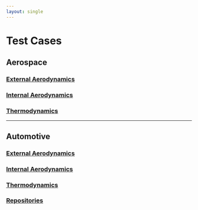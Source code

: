 ```yaml
---
layout: single
---
```

# Test Cases

## Aerospace

### [External Aerodynamics](/sources/testcases/testcases_aerospace_external-aerodynamics/index.html)

### [Internal Aerodynamics](/sources/testcases/testcases_aerospace_internal-aerodynamics/index.html)

### [Thermodynamics](/sources/testcases/testcases_aerospace_thermodynamics/index.html)

* * * 

## Automotive

### [External Aerodynamics](/sources/testcases/testcases_automotive_external-aerodynamics/index.html)

### [Internal Aerodynamics](/sources/testcases/testcases_automotive_internal-aerodynamics/index.html)

### [Thermodynamics](/sources/testcases/testcases_automotive_thermodynamics/index.html)


### [Repositories](/sources/testcases/testcases_repositories/index.html)
